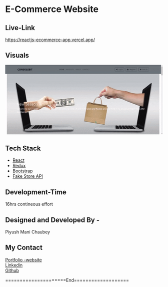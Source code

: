 # E-Commerce Website



## Live-Link

https://reactjs-ecommerce-app.vercel.app/

## Visuals
  ![](./public/assets/ezgif.com-optimize.gif)
## Tech Stack

* [React](https://reactjs.org/)
* [Redux](https://redux.js.org/)
* [Bootstrap](https://getbootstrap.com/)
* [Fake Store API](https://fakestoreapi.com/)

## Development-Time
16hrs contineous effort

## Designed and Developed By -

Piyush Mani Chaubey

## My Contact

[Portfolio -website](https://piyush-mani.netlify.app/)<br>
[Linkedin](https://www.linkedin.com/in/piyush-mani-chaubey-42b338a3/)<br>
[Github](https://github.com/MANIPIYUSH)

=====================End===================


